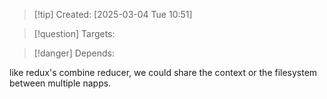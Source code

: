 
>[!tip] Created: [2025-03-04 Tue 10:51]

>[!question] Targets: 

>[!danger] Depends: 

like redux's combine reducer, we could share the context or the filesystem between multiple napps.